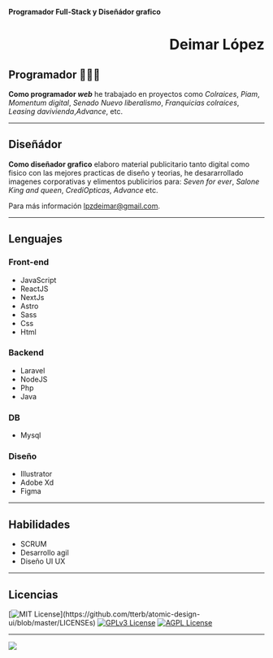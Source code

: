 **Programador Full-Stack y Diseñádor grafico**

<div align="right">

# Deimar López
</div>

## Programador 🧑🏻‍💻

**Como programador _web_** he trabajado en proyectos como _Colraices_, _Piam_, _Momentum digital_, _Senado Nuevo liberalismo_, _Franquicias colraices_, _Leasing davivienda_,_Advance_, etc.

---
## Diseñádor
**Como diseñador grafico** elaboro material publicitario tanto digital como fisico con las mejores practicas de diseño y teorias, he desararrollado imagenes corporativas y elimentos publicirios para: _Seven for ever_, _Salone King and queen_, _CrediOpticas_, _Advance_ etc.

Para más información  <a href="mailto:lpzdeimar@gmail.com" target="_blank" rel="noopener">lpzdeimar@gmail.com</a>.

---

## Lenguajes

### Front-end
<ul>
  <li>JavaScript</li>
  <li>ReactJS</li>
  <li>NextJs</li>
  <li>Astro</li>
  <li>Sass</li>
  <li>Css</li>
  <li>Html</li>
</ul>

### Backend
<ul>
  <li>Laravel</li>
  <li>NodeJS</li>
  <li>Php</li>
  <li>Java</li>
</ul>

### DB
<ul>
  <li>Mysql</li>
</ul>

### Diseño
<ul>
  <li>Illustrator</li>
  <li>Adobe Xd</li>
  <li>Figma</li>
</ul>

---

## Habilidades
<ul>
  <li>SCRUM</li>
  <li>Desarrollo agil</li>
  <li>Diseño UI UX</li>
</ul>

---

## Licencias

[![MIT License](https://img.shields.io/apm/l/atomic-design-ui.svg?)](https://github.com/tterb/atomic-design-ui/blob/master/LICENSEs)
[![GPLv3 License](https://img.shields.io/badge/License-GPL%20v3-yellow.svg)](https://opensource.org/licenses/)
[![AGPL License](https://img.shields.io/badge/license-AGPL-blue.svg)](http://www.gnu.org/licenses/agpl-3.0)

---
<a href="https://www.linkedin.com/in/deimar-lpz-57075b1b0/" target="_blank" rel="noopener">
  <img align="center" src="https://media-exp1.licdn.com/dms/image/C4E16AQG4-MearNR-rQ/profile-displaybackgroundimage-shrink_350_1400/0/1625682665762?e=1667433600&v=beta&t=aJaWx0-WxDPwT0G8yeQmBXb-JZPZ-pSqY9JKMLk7Nms">
</a>

